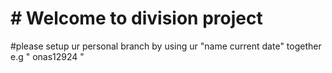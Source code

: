 # # Welcome to division project
#please setup ur personal  branch by using ur "name current date" together e.g " onas12924 "
